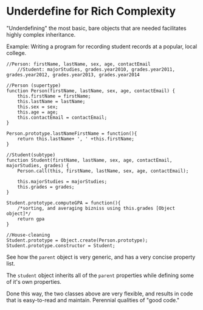 
# Underdefine for Rich Complexity

"Underdefining" the most basic, bare objects that are needed facilitates highly complex inheritance.

Example: Writing a program for recording student records at a popular, local college.

	//Person: firstName, lastName, sex, age, contactEmail
		//Student: majorStudies, grades.year2010, grades.year2011, grades.year2012, grades.year2013, grades.year2014

	//Person (supertype)
	function Person(firstName, lastName, sex, age, contactEmail) {
		this.firstName = firstName;
		this.lastName = lastName;
		this.sex = sex;
		this.age = age;
		this.contactEmail = contactEmail;
	}
	
	Person.prototype.lastNameFirstName = function(){
		return this.lastName+ ', ' +this.firstName;
	}

	//Student(subtype)
	function Student(firstName, lastName, sex, age, contactEmail, majorStudies, grades) {
		Person.call(this, firstName, lastName, sex, age, contactEmail);
		
		this.majorStudies = majorStudies;
		this.grades = grades;
	}
	
	Student.prototype.computeGPA = function(){
		/*sorting, and averaging bizniss using this.grades [Object object]*/
		return gpa
	}

	//House-cleaning
	Student.prototype = Object.create(Person.prototype);
	Student.prototype.constructor = Student;


See how the `parent` object is very generic, and has a very concise property list.

The `student` object inherits all of the `parent` properties while defining some of it's own properties.

Done this way, the two classes above are very flexible, and results in code that is easy-to-read and maintain. Perennial qualities
 of "good code."